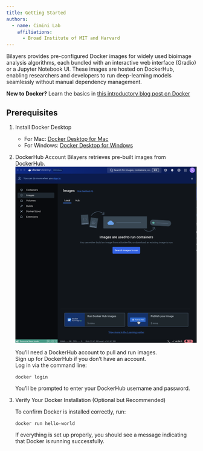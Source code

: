 ```yaml
---
title: Getting Started
authors:
  - name: Cimini Lab
    affiliations:
      - Broad Institute of MIT and Harvard
---
```


Bilayers provides pre-configured Docker images for widely used bioimage analysis algorithms, each bundled with an interactive web interface (Gradio) or a Jupyter Notebook UI. These images are hosted on DockerHub, enabling researchers and developers to run deep-learning models seamlessly without manual dependency management.

**New to Docker?** Learn the basics in [this introductory blog post on Docker](https://carpenter-singh-lab.broadinstitute.org/docker_for_biologists)

## Prerequisites

1. Install Docker Desktop
    - For Mac: [Docker Desktop for Mac](https://docs.docker.com/desktop/install/mac-install/)
    - For Windows: [Docker Desktop for Windows](https://docs.docker.com/desktop/install/windows-install/)

2. DockerHub Account
    Bilayers retrieves pre-built images from DockerHub. 
    ![DockerDesktopLook](../images/tool_user/docker_desktop_look.png)

    You’ll need a DockerHub account to pull and run images.  
    Sign up for DockerHub if you don’t have an account.  
    Log in via the command line:
    ```{code} bash
    docker login
    ```
    You’ll be prompted to enter your DockerHub username and password.

3. Verify Your Docker Installation (Optional but Recommended)
   
    To confirm Docker is installed correctly, run:
    ```{code} bash
    docker run hello-world
    ```
    If everything is set up properly, you should see a message indicating that Docker is running successfully.


    



